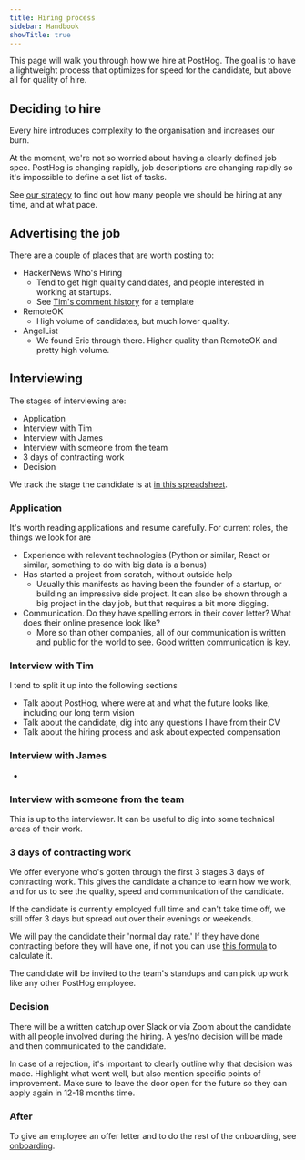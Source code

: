 ```yaml
---
title: Hiring process
sidebar: Handbook
showTitle: true
---
```


This page will walk you through how we hire at PostHog. The goal is to have a lightweight process that optimizes for speed for the candidate, but above all for quality of hire.


## Deciding to hire

Every hire introduces complexity to the organisation and increases our burn.

At the moment, we're not so worried about having a clearly defined job spec. PostHog is changing rapidly, job descriptions are changing rapidly so it's impossible to define a set list of tasks.

See [our strategy](/handbook/strategy/strategy) to find out how many people we should be hiring at any time, and at what pace.

## Advertising the job

There are a couple of places that are worth posting to:

- HackerNews Who's Hiring
  - Tend to get high quality candidates, and people interested in working at startups. 
  - See [Tim's comment history](https://news.ycombinator.com/threads?id=timgl) for a template
- RemoteOK
  - High volume of candidates, but much lower quality.
- AngelList
  - We found Eric through there. Higher quality than RemoteOK and pretty high volume.

## Interviewing

The stages of interviewing are:

- Application
- Interview with Tim
- Interview with James
- Interview with someone from the team
- 3 days of contracting work
- Decision

We track the stage the candidate is at [in this spreadsheet](https://docs.google.com/spreadsheets/d/1iiOj3t-8TfJDG0ZUuZbc0u_Ex72-ds6G75kppr6Igck/edit?usp=sharing).

### Application

It's worth reading applications and resume carefully. For current roles, the things we look for are

- Experience with relevant technologies (Python or similar, React or similar, something to do with big data is a bonus)
- Has started a project from scratch, without outside help
  - Usually this manifests as having been the founder of a startup, or building an impressive side project. It can also be shown through a big project in the day job, but that requires a bit more digging.
- Communication. Do they have spelling errors in their cover letter? What does their online presence look like?
  - More so than other companies, all of our communication is written and public for the world to see. Good written communication is key.

### Interview with Tim

I tend to split it up into the following sections
- Talk about PostHog, where were at and what the future looks like, including our long term vision
- Talk about the candidate, dig into any questions I have from their CV
- Talk about the hiring process and ask about expected compensation

### Interview with James

-

### Interview with someone from the team

This is up to the interviewer. It can be useful to dig into some technical areas of their work.

### 3 days of contracting work

We offer everyone who's gotten through the first 3 stages 3 days of contracting work. This gives the candidate a chance to learn how we work, and for us to see the quality, speed and communication of the candidate.

If the candidate is currently employed full time and can't take time off, we still offer 3 days but spread out over their evenings or weekends.

We will pay the candidate their 'normal day rate.' If they have done contracting before they will have one, if not you can use [this formula](https://www.ellwoodatfield.com/event/how-to-calculate-out-your-day-rate/) to calculate it.

The candidate will be invited to the team's standups and can pick up work like any other PostHog employee.

### Decision

There will be a written catchup over Slack or via Zoom about the candidate with all people involved during the hiring. A yes/no decision will be made and then communicated to the candidate. 

In case of a rejection, it's important to clearly outline why that decision was made. Highlight what went well, but also mention specific points of improvement. Make sure to leave the door open for the future so they can apply again in 12-18 months time.

### After

To give an employee an offer letter and to do the rest of the onboarding, see [onboarding](/handbook/people/onboarding).